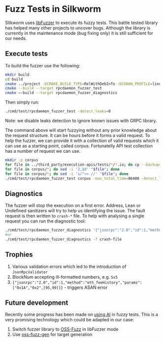 # Fuzz Tests in Silkworm

SIlkworm uses [libFuzzer](https://llvm.org/docs/LibFuzzer.html) to execute its fuzzy tests. This battle tested library has helped many other projects to uncover bugs. Although the library is currently in the maintenance mode (bug fixing only) it is still sufficient for our needs.
## Execute tests
To build the fuzzer use the following:
```bash
mkdir build
cd build
cmake ../project -DCMAKE_BUILD_TYPE=RelWithDebInfo -DCONAN_PROFILE=linux_x64_clang_13_release -DCMAKE_TOOLCHAIN_FILE=../project/cmake/toolchain/clang_libcxx.cmake -DSILKWORM_FUZZER=ON
cmake --build --target rpcdaemon_fuzzer_test
cmake –-build --target rpcdaemon_fuzzer_diagnostics
```
Then simply run:
```bash
./cmd/test/rpcdaemon_fuzzer_test -detect_leaks=0
```
Note:  we disable leaks detection to ignore known issues with GRPC library.

The command above will start fuzzying without any prior knowledge about the request structure. It can be hours before it forms a valid request. To help the fuzzer, we can provide it with a collection of valid requests which it can use as a starting point, called corpus. Fortunatelly API test collection has a number of request we can use.

```bash
mkdir -p corpus
for file in ../third_party/execution-apis/tests/*/*.io; do cp --backup=numbered "$file" corpus; done
for file in corpus/*; do sed -i '2,$d' "$file"; done
for file in corpus/*; do sed -i 's/^>> //' "$file"; done
./cmd/test/rpcdaemon_fuzzer_test corpus -max_total_time=86400 -detect_leaks=0
```

## Diagnostics
The fuzzer will stop the execution on a first error. Address, Lean or Undefined sanitizers will try to help us identifying the issue. The fault request is then written to `crash-*` file. 
To help with analysing a single request you can run the diagnostic tool:
```bash
./cmd/test/rpcdaemon_fuzzer_diagnostics '{"jsonrpc":"2.0","id":1,"method":"eth_feeHistory","params":["0x1A","0x2",[95,99]]}'
#or
./cmd/test/rpcdaemon_fuzzer_diagnostics -f crash-file
```

## Trophies
1.	Various validation errors which led to the introduction of `JsonRpcValidator`
2.	BlockNum accepting ill-formatted numbers, e.g. `5x5`
3.	`{"jsonrpc":"2.0","id":1,"method":"eth_feeHistory","params":["0x1A","0x2",[95,99]]}` - triggers ASAN error

## Future development

Recently some progress has been made on [using AI](https://security.googleblog.com/2024/01/scaling-security-with-ai-from-detection.html) in fuzzy tests. This is a very promising technology which could be adapted in our case:
1. Switch fuzzer library to [OSS-Fuzz](https://github.com/google/oss-fuzz) in libFuzzer mode
2. Use [oss-fuzz-gen](https://github.com/google/oss-fuzz-gen) for target generation
